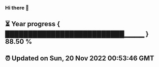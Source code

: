 ### Hi there 👋
⏳ Year progress { ██████████████████████████▁▁▁▁ } 88.50 %
---
⏰ Updated on Sun, 20 Nov 2022 00:53:46 GMT
---
